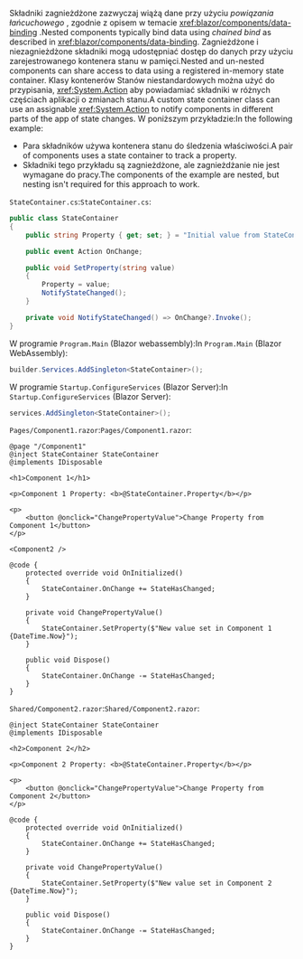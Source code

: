 <span data-ttu-id="dea75-101">Składniki zagnieżdżone zazwyczaj wiążą dane przy użyciu *powiązania łańcuchowego* , zgodnie z opisem w temacie <xref:blazor/components/data-binding> .</span><span class="sxs-lookup"><span data-stu-id="dea75-101">Nested components typically bind data using *chained bind* as described in <xref:blazor/components/data-binding>.</span></span> <span data-ttu-id="dea75-102">Zagnieżdżone i niezagnieżdżone składniki mogą udostępniać dostęp do danych przy użyciu zarejestrowanego kontenera stanu w pamięci.</span><span class="sxs-lookup"><span data-stu-id="dea75-102">Nested and un-nested components can share access to data using a registered in-memory state container.</span></span> <span data-ttu-id="dea75-103">Klasy kontenerów Stanów niestandardowych można użyć do przypisania, <xref:System.Action> aby powiadamiać składniki w różnych częściach aplikacji o zmianach stanu.</span><span class="sxs-lookup"><span data-stu-id="dea75-103">A custom state container class can use an assignable <xref:System.Action> to notify components in different parts of the app of state changes.</span></span> <span data-ttu-id="dea75-104">W poniższym przykładzie:</span><span class="sxs-lookup"><span data-stu-id="dea75-104">In the following example:</span></span>

* <span data-ttu-id="dea75-105">Para składników używa kontenera stanu do śledzenia właściwości.</span><span class="sxs-lookup"><span data-stu-id="dea75-105">A pair of components uses a state container to track a property.</span></span>
* <span data-ttu-id="dea75-106">Składniki tego przykładu są zagnieżdżone, ale zagnieżdżanie nie jest wymagane do pracy.</span><span class="sxs-lookup"><span data-stu-id="dea75-106">The components of the example are nested, but nesting isn't required for this approach to work.</span></span>

<span data-ttu-id="dea75-107">`StateContainer.cs`:</span><span class="sxs-lookup"><span data-stu-id="dea75-107">`StateContainer.cs`:</span></span>

```csharp
public class StateContainer
{
    public string Property { get; set; } = "Initial value from StateContainer";

    public event Action OnChange;

    public void SetProperty(string value)
    {
        Property = value;
        NotifyStateChanged();
    }

    private void NotifyStateChanged() => OnChange?.Invoke();
}
```

<span data-ttu-id="dea75-108">W programie `Program.Main` (Blazor webassembly):</span><span class="sxs-lookup"><span data-stu-id="dea75-108">In `Program.Main` (Blazor WebAssembly):</span></span>

```csharp
builder.Services.AddSingleton<StateContainer>();
```

<span data-ttu-id="dea75-109">W programie `Startup.ConfigureServices` (Blazor Server):</span><span class="sxs-lookup"><span data-stu-id="dea75-109">In `Startup.ConfigureServices` (Blazor Server):</span></span>

```csharp
services.AddSingleton<StateContainer>();
```

<span data-ttu-id="dea75-110">`Pages/Component1.razor`:</span><span class="sxs-lookup"><span data-stu-id="dea75-110">`Pages/Component1.razor`:</span></span>

```razor
@page "/Component1"
@inject StateContainer StateContainer
@implements IDisposable

<h1>Component 1</h1>

<p>Component 1 Property: <b>@StateContainer.Property</b></p>

<p>
    <button @onclick="ChangePropertyValue">Change Property from Component 1</button>
</p>

<Component2 />

@code {
    protected override void OnInitialized()
    {
        StateContainer.OnChange += StateHasChanged;
    }

    private void ChangePropertyValue()
    {
        StateContainer.SetProperty($"New value set in Component 1 {DateTime.Now}");
    }

    public void Dispose()
    {
        StateContainer.OnChange -= StateHasChanged;
    }
}
```

<span data-ttu-id="dea75-111">`Shared/Component2.razor`:</span><span class="sxs-lookup"><span data-stu-id="dea75-111">`Shared/Component2.razor`:</span></span>

```razor
@inject StateContainer StateContainer
@implements IDisposable

<h2>Component 2</h2>

<p>Component 2 Property: <b>@StateContainer.Property</b></p>

<p>
    <button @onclick="ChangePropertyValue">Change Property from Component 2</button>
</p>

@code {
    protected override void OnInitialized()
    {
        StateContainer.OnChange += StateHasChanged;
    }

    private void ChangePropertyValue()
    {
        StateContainer.SetProperty($"New value set in Component 2 {DateTime.Now}");
    }

    public void Dispose()
    {
        StateContainer.OnChange -= StateHasChanged;
    }
}
```
